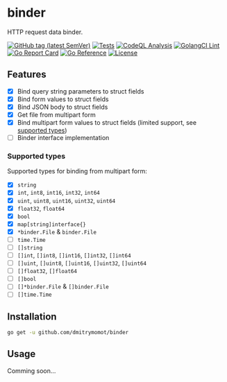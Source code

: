 # binder

HTTP request data binder.

[![GitHub tag (latest SemVer)](https://img.shields.io/github/tag/dmitrymomot/binder)](https://github.com/dmitrymomot/binder)
[![Tests](https://github.com/dmitrymomot/binder/actions/workflows/tests.yml/badge.svg)](https://github.com/dmitrymomot/binder/actions/workflows/tests.yml)
[![CodeQL Analysis](https://github.com/dmitrymomot/binder/actions/workflows/codeql-analysis.yml/badge.svg)](https://github.com/dmitrymomot/binder/actions/workflows/codeql-analysis.yml)
[![GolangCI Lint](https://github.com/dmitrymomot/binder/actions/workflows/golangci-lint.yml/badge.svg)](https://github.com/dmitrymomot/binder/actions/workflows/golangci-lint.yml)
[![Go Report Card](https://goreportcard.com/badge/github.com/dmitrymomot/binder)](https://goreportcard.com/report/github.com/dmitrymomot/binder)
[![Go Reference](https://pkg.go.dev/badge/github.com/dmitrymomot/binder.svg)](https://pkg.go.dev/github.com/dmitrymomot/binder)
[![License](https://img.shields.io/github/license/dmitrymomot/binder)](https://github.com/dmitrymomot/binder/blob/main/LICENSE)

## Features

- [x] Bind query string parameters to struct fields
- [x] Bind form values to struct fields
- [x] Bind JSON body to struct fields
- [x] Get file from multipart form
- [x] Bind multipart form values to struct fields (limited support, see [supported types](#supported-types))
- [ ] Binder interface implementation

### Supported types

Supported types for binding from multipart form:

- [x] `string`
- [x] `int`, `int8`, `int16`, `int32`, `int64`
- [x] `uint`, `uint8`, `uint16`, `uint32`, `uint64`
- [x] `float32`, `float64`
- [x] `bool`
- [x] `map[string]interface{}`
- [x] `*binder.File` & `binder.File`
- [ ] `time.Time`
- [ ] `[]string`
- [ ] `[]int`, `[]int8`, `[]int16`, `[]int32`, `[]int64`
- [ ] `[]uint`, `[]uint8`, `[]uint16`, `[]uint32`, `[]uint64`
- [ ] `[]float32`, `[]float64`
- [ ] `[]bool`
- [ ] `[]*binder.File` & `[]binder.File`
- [ ] `[]time.Time`

## Installation

```bash
go get -u github.com/dmitrymomot/binder
```

## Usage

Comming soon...